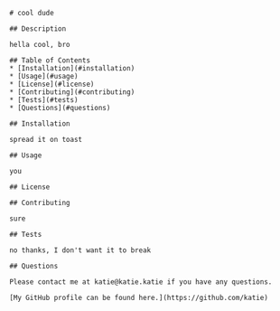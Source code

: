 
        # cool dude
        
        ## Description
        
        hella cool, bro

        ## Table of Contents 
        * [Installation](#installation)
        * [Usage](#usage)
        * [License](#license)
        * [Contributing](#contributing)
        * [Tests](#tests)
        * [Questions](#questions)
        
        ## Installation

        spread it on toast

        ## Usage

        you

        ## License

        ## Contributing

        sure

        ## Tests

        no thanks, I don't want it to break

        ## Questions

        Please contact me at katie@katie.katie if you have any questions.

        [My GitHub profile can be found here.](https://github.com/katie)
        